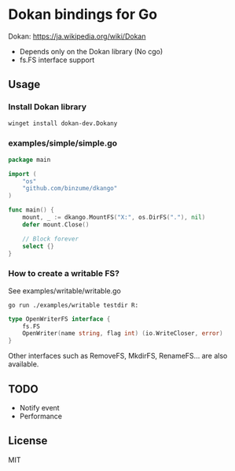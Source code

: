 # Dokan bindings for Go

Dokan: https://ja.wikipedia.org/wiki/Dokan

- Depends only on the Dokan library (No cgo)
- fs.FS interface support

## Usage

### Install Dokan library

```sh
winget install dokan-dev.Dokany
```

### examples/simple/simple.go

```go
package main

import (
	"os"
	"github.com/binzume/dkango"
)

func main() {
	mount, _ := dkango.MountFS("X:", os.DirFS("."), nil)
	defer mount.Close()

	// Block forever
	select {}
}
```

### How to create a writable FS?

See examples/writable/writable.go

```
go run ./examples/writable testdir R:
```

```go
type OpenWriterFS interface {
	fs.FS
	OpenWriter(name string, flag int) (io.WriteCloser, error)
}
```

Other interfaces such as RemoveFS, MkdirFS, RenameFS... are also available.

## TODO

- Notify event
- Performance

## License

MIT
